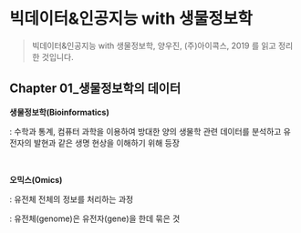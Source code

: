 # 빅데이터&인공지능 with 생물정보학

> 빅데이터&인공지능 with 생물정보학, 양우진, (주)아이콕스, 2019 를 읽고 정리한 것입니다.

## Chapter 01_생물정보학의 데이터

**생물정보학(Bioinformatics)**

: 수학과 통계, 컴퓨터 과학을 이용하여 방대한 양의 생물학 관련 데이터를 분석하고 유전자의 발현과 같은 생명 현상을 이해하기 위해 등장

<br>

**오믹스(Omics)**

: 유전체 전체의 정보를 처리하는 과정

: 유전체(genome)은 유전자(gene)을 한데 묶은 것

<br>

